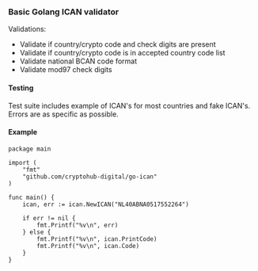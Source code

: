 ### Basic Golang ICAN validator

Validations:
- Validate if country/crypto code and check digits are present
- Validate if country/crypto code is in accepted country code list
- Validate national BCAN code format
- Validate mod97 check digits

#### Testing
Test suite includes example of ICAN's for most countries and fake ICAN's. Errors are as specific as possible.

#### Example

	package main

	import (
		"fmt"
		"github.com/cryptohub-digital/go-ican"
	)

	func main() {
		ican, err := ican.NewICAN("NL40ABNA0517552264")

		if err != nil {
			fmt.Printf("%v\n", err)
		} else {
			fmt.Printf("%v\n", ican.PrintCode)
			fmt.Printf("%v\n", ican.Code)
		}
	}
